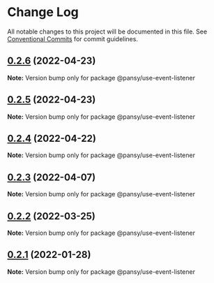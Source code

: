 # Change Log

All notable changes to this project will be documented in this file.
See [Conventional Commits](https://conventionalcommits.org) for commit guidelines.

## [0.2.6](https://github.com/pansyjs/react-hooks/compare/@pansy/use-event-listener@0.2.5...@pansy/use-event-listener@0.2.6) (2022-04-23)

**Note:** Version bump only for package @pansy/use-event-listener





## [0.2.5](https://github.com/pansyjs/react-hooks/compare/@pansy/use-event-listener@0.2.4...@pansy/use-event-listener@0.2.5) (2022-04-23)

**Note:** Version bump only for package @pansy/use-event-listener





## [0.2.4](https://github.com/pansyjs/react-hooks/compare/@pansy/use-event-listener@0.2.3...@pansy/use-event-listener@0.2.4) (2022-04-22)

**Note:** Version bump only for package @pansy/use-event-listener





## [0.2.3](https://github.com/pansyjs/react-hooks/compare/@pansy/use-event-listener@0.2.2...@pansy/use-event-listener@0.2.3) (2022-04-07)

**Note:** Version bump only for package @pansy/use-event-listener





## [0.2.2](https://github.com/pansyjs/react-hooks/compare/@pansy/use-event-listener@0.2.1...@pansy/use-event-listener@0.2.2) (2022-03-25)

**Note:** Version bump only for package @pansy/use-event-listener





## [0.2.1](https://github.com/pansyjs/react-hooks/compare/@pansy/use-event-listener@0.2.0...@pansy/use-event-listener@0.2.1) (2022-01-28)

**Note:** Version bump only for package @pansy/use-event-listener
